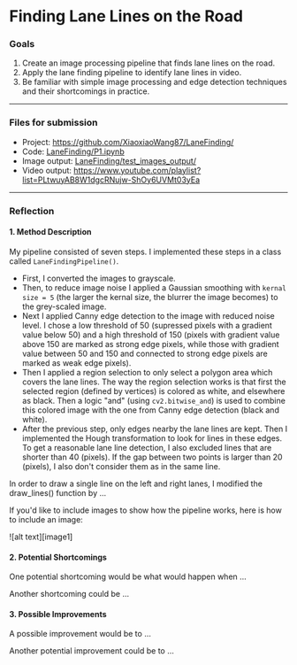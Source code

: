 # Finding Lane Lines on the Road 

### Goals

1. Create an image processing pipeline that finds lane lines on the road. 
2. Apply the lane finding pipeline to identify lane lines in video. 
3. Be familiar with simple image processing and edge detection techniques and their shortcomings in practice. 


---

### Files for submission

- Project: https://github.com/XiaoxiaoWang87/LaneFinding/
- Code: [LaneFinding/P1.ipynb](https://github.com/XiaoxiaoWang87/LaneFinding/blob/master/P1.ipynb)
- Image output: [LaneFinding/test_images_output/](https://github.com/XiaoxiaoWang87/LaneFinding/tree/master/test_images_output)
- Video output: https://www.youtube.com/playlist?list=PLtwuyAB8W1dgcRNujw-ShOy6UVMt03yEa

---

### Reflection

#### 1. Method Description

My pipeline consisted of seven steps. I implemented these steps in a class called `LaneFindingPipeline()`. 

- First, I converted the images to grayscale.
- Then, to reduce image noise I applied a Gaussian smoothing with `kernal size = 5` (the larger the kernal size, the blurrer the image becomes) to the grey-scaled image. 
- Next I applied Canny edge detection to the image with reduced noise level. I chose a low threshold of 50 (supressed pixels with a gradient value below 50) and a high threshold of 150 (pixels with gradient value above 150 are marked as strong edge pixels, while those with gradient value between 50 and 150 and connected to strong edge pixels are marked as weak edge pixels). 
- Then I applied a region selection to only select a polygon area which covers the lane lines. The way the region selection works is that first the selected region (defined by vertices) is colored as white, and elsewhere as black. Then a logic "and"  (using `cv2.bitwise_and`) is used to combine this colored image with the one from Canny edge detection (black and white). 
- After the previous step, only edges nearby the lane lines are kept. Then I implemented the Hough transformation to look for lines in these edges. To get a reasonable lane line detection, I also excluded lines that are shorter than 40 (pixels). If the gap between two points is larger than 20 (pixels), I also don't consider them as in the same line. 

In order to draw a single line on the left and right lanes, I modified the draw_lines() function by ...

If you'd like to include images to show how the pipeline works, here is how to include an image: 

![alt text][image1]


#### 2. Potential Shortcomings


One potential shortcoming would be what would happen when ... 

Another shortcoming could be ...


#### 3. Possible Improvements

A possible improvement would be to ...

Another potential improvement could be to ...
